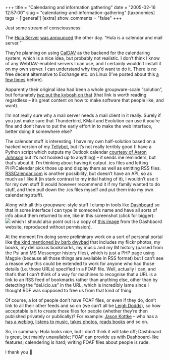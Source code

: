 +++
title = "Calendaring and information gathering"
date = "2005-02-16 12:57:00"
slug = "calendaring-and-information-gathering"
[taxonomies]
tags = ['general']
[extra]
show_comments = "false"
+++

Just some stream of consciousness:

The [Hula Server](http://hula-project.org/index.php/Hula_Server) [was announced](http://www.nat.org/2005/february/#15-February-2005) the other day. <q cite="http://hula-project.org/index.php/Hula_Server">Hula is a calendar and mail server.</q>

They’re planning on using [CalDAV](http://ietfreport.isoc.org/idref/draft-dusseault-caldav/) as the backend for the calendaring system, which is a nice idea, but probably not realistic. I don’t think I know of any WebDAV-enabled servers I can use, and I certainly wouldn’t install it on my own server. I can understand why they’d want to do it. There is no free decent alternative to Exchange etc. on Linux (I’ve posted about this [a few times](http://www.google.com/search?ie=utf-8&oe=utf-8&q=exchange+&btng=Search&domains=philwilson.org&sitesearch=philwilson.org) before).

Apparently their original idea had been a whole groupware-scale “solution”, but fortunately [jwz put the kybosh on that](http://www.livejournal.com/users/jwz/444651.html) (that link is worth reading regardless – it’s great content on how to make software that people like, and want).

I’m not really sure why a mail server needs a mail client in it really. Surely if you just make sure that Thunderbird, KMail and Evolution can use it you’re fine and don’t have to put the early effort in to make the web interface, better doing it somewhere else?

The calendar stuff is interesting. I have my own half-solution based on a hacked version of my [Tellybot](http://philwilson.org/blog/2004/08/joggle-tellybot.html), but it’s not really terribly good (I have a Python script which outputs my Outlook calendar [courtesy of Aaron Johnson](http://cephas.net/blog/2004/09/17/sending_your_outlook_calendar_using_python.html) but it’s not hooked up to anything) – it sends me reminders, but that’s about it. I’m thinking about having it output .ics files and letting PHPiCalendar pick those up and display them as well as emitting RSS files. [RSSCalendar.com](http://www.rsscalendar.com) is another possibility, but doesn’t have an API, so as much as I like it (in stark contrast to my intial hating of it), I wouldn’t use it for my own stuff (I would however recommend it if my family wanted to do stuff, and then pull down the .ics files myself and put them into my own calendaring stuff).

Along with all this groupware-style stuff I clump in tools like [Dashboard](http://www.nat.org/dashboard/) so that in some interface I can type in someone’s name and have all sorts of info about them returned to me, like in this screenshot (click for bigger):  
[![](http://photos4.flickr.com/4896542_abba6c9cec_m.jpg)](http://photos4.flickr.com/4896542_abba6c9cec_o.png) which I should also point out is a copy of [this image](http://www.nat.org/dashboard/mail.png) from the Dashbaord website, reproduced without permission).

At the moment I’m doing some preliminary work on a sort of personal portal like [the kind mentioned by barb dwybad](http://www.geeked.org/archives/thoughts-on-the-digital-lifestyle-aggregator/) that includes my flickr photos, my books, my del.icio.us bookmarks, my music and my IM history (parsed from the Psi and MS Messenger history files), which is just a PHP page using Magpie (because all those things are available in RSS format) but I can’t see a reason why this could be extended to work for anyone who had those details (i.e. those URLs) specified in a FOAF file. Well, actually I can, and that’s that I can’t think of a way for machines to recognise that a URL is a link to an RSS feed of bookmarks rather than anything else, other than by detecting the “del.icio.us” in the URL, which is incredibly lame since I thought RDF was supposed to free us from that kind of thing.

Of course, a lot of people don’t have FOAF files, or even if they do, don’t link to all their other feeds and so on (we can’t all be [Leigh Dodds](http://www.ldodds.com/blog/archives/000129.html)), so how acceptable is it to create those files for people (whether they’re then published privately or publically)? For example: [Jason Kottke](http://kottke.org/) – who has a [has a weblog](http://kottke.org/), [listens to music](http://audioscrobbler.com/user/jkottke), [takes photos](http://flickr.com/photos/jkottke), [reads books](http://allconsuming.net/weblog.cgi?url=http://kottke.org) and so on.

So, in summary: Hula looks nice, but I don’t think it will take off; Dashboard is great, but mainly unavailable; FOAF can provide us with Dashboard-like features; calendering is hard; writing FOAF files about people is rude.

I thank you 🙂
